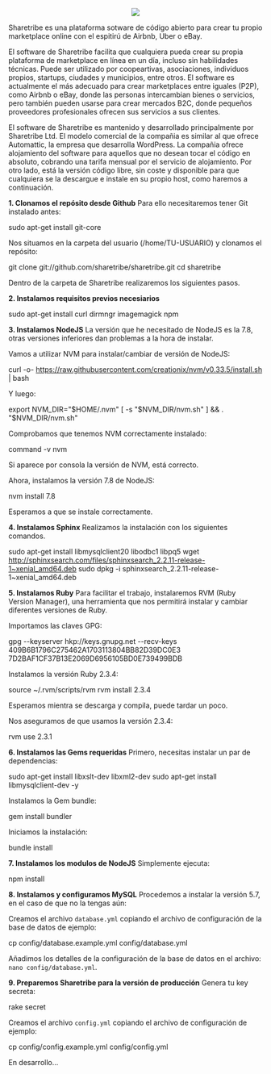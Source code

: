 <p align="center">
  <img src="https://raw.githubusercontent.com/fermarval/fermarval.github.io/master/images/sharetribetittle.png">
</p>

Sharetribe es una plataforma sotware de código abierto para crear tu propio marketplace online con el espitirú de Airbnb, Uber o eBay.

El software de Sharetribe facilita que cualquiera pueda crear su propia plataforma de marketplace en línea en un día, incluso sin habilidades técnicas. Puede ser utilizado por coopeartivas, asociaciones, individuos propios, startups, ciudades y municipios, entre otros. El software es actualmente el más adecuado para crear marketplaces entre iguales (P2P), como Airbnb o eBay, donde las personas intercambian bienes o servicios, pero también pueden usarse para crear mercados B2C, donde pequeños proveedores profesionales ofrecen sus servicios a sus clientes.

El software de Sharetribe es mantenido y desarrollado principalmente por Sharetribe Ltd. El modelo comercial de la compañia es similar al que ofrece Automattic, la empresa que desarrolla WordPress. La compañia ofrece alojamiento del software para aquellos que no desean tocar el código en absoluto, cobrando una tarifa mensual por el servicio de alojamiento. Por otro lado, está la versión código libre, sin coste y disponible para que cualquiera se la descargue e instale en su propio host, como haremos a continuación.

**1. Clonamos el repósito desde Github**
Para ello necesitaremos tener Git instalado antes:

sudo apt-get install git-core

Nos situamos en la carpeta del usuario (/home/TU-USUARIO) y clonamos el repósito:

git clone git://github.com/sharetribe/sharetribe.git
cd sharetribe

Dentro de la carpeta de Sharetribe realizaremos los siguientes pasos.

**2. Instalamos requisitos previos necesiarios**

sudo apt-get install curl dirmngr imagemagick npm


**3. Instalamos NodeJS**
La versión que he necesitado de NodeJS es la 7.8, otras versiones inferiores dan problemas a la hora de instalar.

Vamos a utilizar NVM para instalar/cambiar de versión de NodeJS:

curl -o- https://raw.githubusercontent.com/creationix/nvm/v0.33.5/install.sh | bash

Y luego:

export NVM_DIR="$HOME/.nvm"
[ -s "$NVM_DIR/nvm.sh" ] && . "$NVM_DIR/nvm.sh"

Comprobamos que tenemos NVM correctamente instalado:

command -v nvm

Si aparece por consola la versión de NVM, está correcto.

Ahora, instalamos la versión 7.8 de NodeJS:

nvm install 7.8

Esperamos a que se instale correctamente.

**4. Instalamos Sphinx**
Realizamos la instalación con los siguientes comandos.

sudo apt-get install libmysqlclient20 libodbc1 libpq5
wget http://sphinxsearch.com/files/sphinxsearch_2.2.11-release-1~xenial_amd64.deb
sudo dpkg -i sphinxsearch_2.2.11-release-1~xenial_amd64.deb


**5. Instalamos Ruby**
Para facilitar el trabajo, instalaremos RVM (Ruby Version Manager), una herramienta que nos permitirá instalar y cambiar diferentes versiones de Ruby.

Importamos las claves GPG:

gpg --keyserver hkp://keys.gnupg.net --recv-keys 409B6B1796C275462A1703113804BB82D39DC0E3 7D2BAF1CF37B13E2069D6956105BD0E739499BDB

Instalamos la versión Ruby 2.3.4:

source ~/.rvm/scripts/rvm
rvm install 2.3.4

Esperamos mientra se descarga y compila, puede tardar un poco.

Nos aseguramos de que usamos la versión 2.3.4:

rvm use 2.3.1


**6. Instalamos las Gems requeridas**
Primero, necesitas instalar un par de dependencias:

sudo apt-get install libxslt-dev libxml2-dev
sudo apt-get install libmysqlclient-dev -y

Instalamos la Gem bundle:

gem install bundler

Iniciamos la instalación:

bundle install


**7. Instalamos los modulos de NodeJS**
Simplemente ejecuta:

npm install


**8. Instalamos y configuramos MySQL**
Procedemos a instalar la versión 5.7, en el caso de que no la tengas aún:

Creamos el archivo `database.yml` copiando el archivo de configuración de la base de datos de ejemplo:

cp config/database.example.yml config/database.yml

Añadimos los detalles de la configuración de la base de datos en el archivo: `nano config/database.yml`.

**9. Preparemos Sharetribe para la versión de producción**
Genera tu key secreta:

rake secret

Creamos el archivo `config.yml` copiando el archivo de configuración de ejemplo:

cp config/config.example.yml config/config.yml





En desarrollo...
